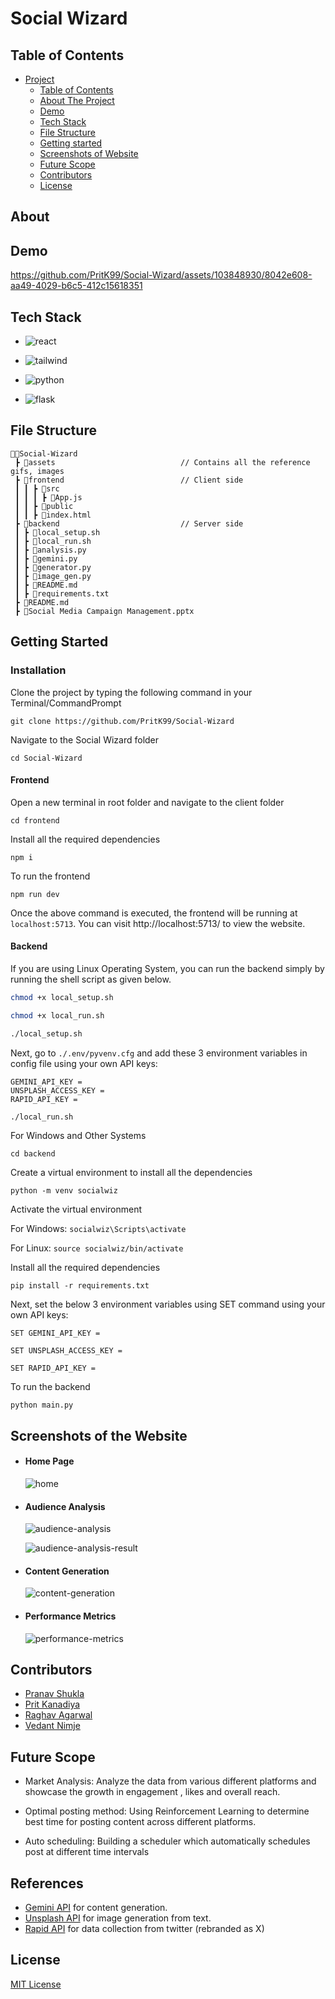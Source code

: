 # Social Wizard

## Table of Contents

- [Project](#social-wizard)
  - [Table of Contents](#table-of-contents)
  - [About The Project](#about)
  - [Demo](#demo)
  - [Tech Stack](#tech-stack)
  - [File Structure](#file-structure)
  - [Getting started](#Getting-Started)
  - [Screenshots of Website](#screenshots-of-website)
  - [Future Scope](#future-scope)
  - [Contributors](#contributors)
  - [License](#license)

## About


## Demo

https://github.com/PritK99/Social-Wizard/assets/103848930/8042e608-aa49-4029-b6c5-412c15618351

## Tech Stack

- ![react](https://img.shields.io/badge/React-20232A?style=for-the-badge&logo=react&logoColor=61DAFB)

- ![tailwind](https://img.shields.io/badge/Tailwind_CSS-38B2AC?style=for-the-badge&logo=tailwind-css&logoColor=white)

- ![python](https://img.shields.io/badge/Python-FFD43B?style=for-the-badge&logo=python&logoColor=blue)

- ![flask](https://img.shields.io/badge/flask-%23000.svg?style=for-the-badge&logo=flask&logoColor=white)

## File Structure
```
👨‍💻Social-Wizard
 ┣ 📂assets                            // Contains all the reference gifs, images
 ┣ 📂frontend                          // Client side       
 ┃ ┃ ┣ 📂src                                       
 ┃ ┃ ┃ ┣ 📄App.js
 ┃ ┃ ┣ 📂public 
 ┃ ┃ ┣ 📄index.html
 ┣ 📂backend                           // Server side
 ┃ ┣ 📄local_setup.sh
 ┃ ┣ 📄local_run.sh
 ┃ ┣ 📄analysis.py
 ┃ ┣ 📄gemini.py
 ┃ ┣ 📄generator.py
 ┃ ┣ 📄image_gen.py
 ┃ ┣ 📄README.md 
 ┃ ┣ 📄requirements.txt      
 ┣ 📄README.md
 ┣ 📄Social Media Campaign Management.pptx
``` 

## Getting Started

### Installation

Clone the project by typing the following command in your Terminal/CommandPrompt

```
git clone https://github.com/PritK99/Social-Wizard
```
Navigate to the Social Wizard folder

```
cd Social-Wizard
```

#### Frontend

Open a new terminal in root folder and navigate to the client folder

```
cd frontend
```

Install all the required dependencies

```
npm i
```

To run the frontend

```
npm run dev
```

Once the above command is executed, the frontend will be running at ```localhost:5713```. You can visit http://localhost:5713/ to view the website.

#### Backend

If you are using Linux Operating System, you can run the backend simply by running the shell script as given below.

```bash
chmod +x local_setup.sh
```

```bash
chmod +x local_run.sh
```

```bash
./local_setup.sh
```

Next, go to ```./.env/pyvenv.cfg``` and add these 3 environment variables in config file using your own API keys:

```
GEMINI_API_KEY = 
UNSPLASH_ACCESS_KEY = 
RAPID_API_KEY = 
```

```bash
./local_run.sh
```

For Windows and Other Systems

```
cd backend
```

Create a virtual environment to install all the dependencies

```
python -m venv socialwiz
```

Activate the virtual environment

For Windows: ```socialwiz\Scripts\activate```

For Linux: ```source socialwiz/bin/activate```

Install all the required dependencies

```
pip install -r requirements.txt
```

Next, set the below 3 environment variables using SET command using your own API keys:

```
SET GEMINI_API_KEY = 
```
```
SET UNSPLASH_ACCESS_KEY = 
```
```
SET RAPID_API_KEY = 
```

To run the backend

```
python main.py
```

## Screenshots of the Website

- #### Home Page

    ![home](./assets/home-page.jpeg)

- #### Audience Analysis

    ![audience-analysis](./assets/audience-analysis.jpeg)

    ![audience-analysis-result](./assets/audience-analysis-result.jpeg)

- #### Content Generation

    ![content-generation](./assets/content-generation.jpeg)

- #### Performance Metrics

    ![performance-metrics](./assets/performance-metrics.jpeg)


## Contributors

- [Pranav Shukla](https://github.com/pranavshuklaa)
- [Prit Kanadiya](https://github.com/PritK99)
- [Raghav Agarwal](https://github.com/Raghav323)
- [Vedant Nimje](https://github.com/vrnimje)

## Future Scope

* Market Analysis: Analyze the data from various different platforms and showcase the growth in engagement , likes and overall reach.

* Optimal posting method: Using Reinforcement Learning to determine best time for posting content across different platforms.

* Auto scheduling: Building a scheduler which automatically schedules post at different time intervals

## References
- [Gemini API](https://ai.google.dev/) for content generation.
- [Unsplash API](https://unsplash.com/developers) for image generation from text.
- [Rapid API](https://rapidapi.com/) for data collection from twitter (rebranded as X)

## License
[MIT License](https://opensource.org/licenses/MIT)
